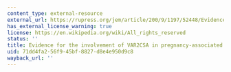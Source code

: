 ```yaml
---
content_type: external-resource
external_url: https://rupress.org/jem/article/200/9/1197/52448/Evidence-for-the-Involvement-of-VAR2CSA-in
has_external_license_warning: true
license: https://en.wikipedia.org/wiki/All_rights_reserved
status: ''
title: Evidence for the involvement of VAR2CSA in pregnancy-associated malaria
uid: 71dd4fa2-56f9-45bf-8827-d8e4e950d9c8
wayback_url: ''
---
```

